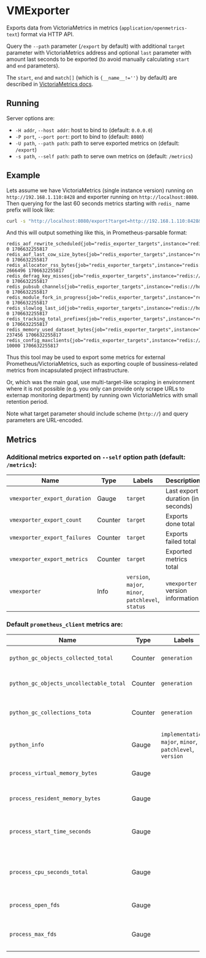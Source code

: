 # VMExporter

Exports data from VictoriaMetrics in metrics (`application/openmetrics-text`) format via HTTP API.

Query the `--path` parameter (`/export` by default) with additional `target` parameter with VictoriaMetrics
address and optional `last` parameter with amount last seconds to be exported (to avoid manually calculating
`start` and `end` parameters).

The `start`, `end` and `match[]` (which is `{__name__!=''}` by default) are described in
[VictoriaMetrics docs](https://docs.victoriametrics.com/#how-to-export-time-series).

## Running

Server options are:

- `-H addr`, `--host addr`: host to bind to (default: `0.0.0.0`)
- `-P port`, `--port port`: port to bind to (default: `8080`)
- `-U path`, `--path path`: path to serve exported metrics on (default: `/export`)
- `-s path`, `--self path`: path to serve own metrics on (default: `/metrics`)

## Example

Lets assume we have VictoriaMetrics (single instance version) running on `http://192.168.1.110:8428` and exporter
running on `http://localhost:8080`. Then querying for the last 60 seconds metrics starting with `redis_` name
prefix will look like:

```bash session
curl -s "http://localhost:8080/export?target=http://192.168.1.110:8428&last=60&match%5B%5D=%7B__name__=~%27redis.*%27%7D" | head
```

And this will output something like this, in Prometheus-parsable format:

```plain
redis_aof_rewrite_scheduled{job="redis_exporter_targets",instance="redis://host.docker.internal:6380"} 0 1706632255817
redis_aof_last_cow_size_bytes{job="redis_exporter_targets",instance="redis://host.docker.internal:6380"} 0 1706632255817
redis_allocator_rss_bytes{job="redis_exporter_targets",instance="redis://host.docker.internal:6380"} 2666496 1706632255817
redis_defrag_key_misses{job="redis_exporter_targets",instance="redis://host.docker.internal:6380"} 0 1706632255817
redis_pubsub_channels{job="redis_exporter_targets",instance="redis://host.docker.internal:6380"} 0 1706632255817
redis_module_fork_in_progress{job="redis_exporter_targets",instance="redis://host.docker.internal:6380"} 0 1706632255817
redis_slowlog_last_id{job="redis_exporter_targets",instance="redis://host.docker.internal:6380"} 0 1706632255817
redis_tracking_total_prefixes{job="redis_exporter_targets",instance="redis://host.docker.internal:6380"} 0 1706632255817
redis_memory_used_dataset_bytes{job="redis_exporter_targets",instance="redis://host.docker.internal:6380"} 237456 1706632255817
redis_config_maxclients{job="redis_exporter_targets",instance="redis://host.docker.internal:6380"} 10000 1706632255817
```

Thus this tool may be used to export some metrics for external Prometheus/VictoriaMetrics, such as exporting couple of 
bussiness-related metrics from incapsulated project infrastructure.

Or, which was the main goal, use multi-target-like scraping in environment where it is not possible (e.g. you only can provide
only scrape URLs to externap monitoring department) by running own VictoriaMetrics with small retention period.

Note what target parameter should include scheme (`http://`) and query parameters are URL-encoded.

## Metrics

### Additional metrics exported on `--self` option path (default: `/metrics`):

| Name                         | Type    | Labels                                              | Description                       |
|------------------------------|---------|-----------------------------------------------------|-----------------------------------|
| `vmexporter_export_duration` | Gauge   | `target`                                            | Last export duration (in seconds) |
| `vmexporter_export_count`    | Counter | `target`                                            | Exports done total                |
| `vmexporter_export_failures` | Counter | `target`                                            | Exports failed total              |
| `vmexporter_export_metrics`  | Counter | `target`                                            | Exported metrics total            |
| `vmexporter`                 | Info    | `version`, `major`, `minor`, `patchlevel`, `status` | `vmexporter` version information  |

### Default `prometheus_client` metrics are:

| Name                                    | Type    | Labels       | Description                                                                                          |
|-----------------------------------------|---------|--------------|------------------------------------------------------------------------------------------------------|
| `python_gc_objects_collected_total`     | Counter | `generation`                                                | Objects collected during GC                           |
| `python_gc_objects_uncollectable_total` | Counter | `generation`                                                | Uncollectable objects found during GC                 |
| `python_gc_collections_tota`            | Counter | `generation`                                                | Number of times this generation was                   |
| `python_info`                           | Gauge   | `implementation`, `major`, `minor`, `patchlevel`, `version` | Python platform information                           |
| `process_virtual_memory_bytes`          | Gauge   |                                                             | Virtual memory size in bytes                          |
| `process_resident_memory_bytes`         | Gauge   |                                                             | Resident memory size in bytes                         |
| `process_start_time_seconds`            | Gauge   |                                                             | Start time of the process since unix epoch in seconds |
| `process_cpu_seconds_total`             | Gauge   |                                                             | Total user and system CPU time spent in seconds       |
| `process_open_fds`                      | Gauge   |                                                             | Number of open file descriptors                       |
| `process_max_fds`                       | Gauge   |                                                             | Maximum number of open file descriptors               |
